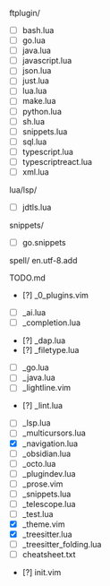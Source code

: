 ftplugin/
- [ ] bash.lua
- [ ] go.lua
- [ ] java.lua
- [ ] javascript.lua
- [ ] json.lua
- [ ] just.lua
- [ ] lua.lua
- [ ] make.lua
- [ ] python.lua
- [ ] sh.lua
- [ ] snippets.lua
- [ ] sql.lua
- [ ] typescript.lua
- [ ] typescriptreact.lua
- [ ] xml.lua

lua/lsp/
- [ ] jdtls.lua

snippets/
- [ ] go.snippets

spell/
en.utf-8.add

TODO.md
- [?] _0_plugins.vim
- [ ] _ai.lua
- [ ] _completion.lua
- [?] _dap.lua
- [?] _filetype.lua
- [ ] _go.lua
- [ ] _java.lua
- [ ] _lightline.vim
- [?] _lint.lua
- [ ] _lsp.lua
- [ ] _multicursors.lua
- [x] _navigation.lua
- [ ] _obsidian.lua
- [ ] _octo.lua
- [ ] _plugindev.lua
- [ ] _prose.vim
- [ ] _snippets.lua
- [ ] _telescope.lua
- [ ] _test.lua
- [x] _theme.vim
- [x] _treesitter.lua
- [ ] _treesitter_folding.lua
- [ ] cheatsheet.txt
- [?] init.vim

